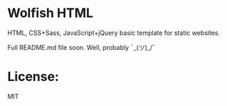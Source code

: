 
Wolfish HTML
============

HTML, CSS+Sass, JavaScript+jQuery basic template for static websites.

Full README.md file soon. Well, probably  ¯\_(ツ)_/¯

License:
========
MIT
